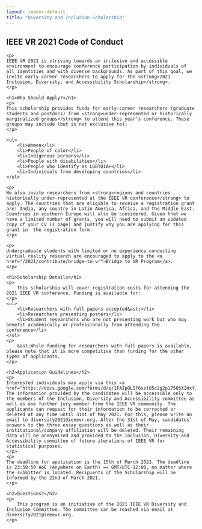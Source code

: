 ```yaml
---
layout: ieeevr-default
title: "Diversity and Inclusion Scholarship"
---
```


<div>
    <h2>IEEE VR 2021 Code of Conduct</h2>

    <p>
    IEEE VR 2021 is striving towards an inclusive and accessible environment to encourage conference participation by individuals of all identities and with diverse backgrounds. As part of this goal, we invite early career researchers to apply for the <strong>2021 Inclusion, Diversity, and Accessibility Scholarship</strong>. 
    </p>
    
    <h1>Who Should Apply?</h1>
    <p>
    This scholarship provides funds for early-career researchers (graduate students and postdocs) from <strong>under-represented or historically marginalized groups</strong> to attend this year’s conference. These groups may include (but is not exclusive to):
    </p>

    <ul>
        <li>Women</li>
        <li>People of color</li>
        <li>Indigenous persons</li>
        <li>People with disabilities</li>
        <li>People who identify as LGBTQIA+</li>
        <li>Individuals from developing countries</li>
    </ul>
    
    <p>
    We also invite researchers from <strong>regions and countries historically under-represented at the IEEE VR conference</strong> to apply. The countries that are eligible to receive a registration grant are: India, any country in Latin America, Africa, and the Middle East. Countries in southern Europe will also be considered. Given that we have a limited number of grants, you will need to submit an updated copy of your CV (1 page) and justify why you are applying for this grant in  the registration form. 
    </p>
    
    <p>
    Undergraduate students with limited or no experience conducting virtual reality research are encouraged to apply to the <a href="/2021/contribute/bridge-to-vr">Bridge to VR Program</a>.
    </p>
    
    <h1>Scholarship Details</h1>
    <p>
        This scholarship will cover registration costs for attending the 2021 IEEE VR conference. Funding is available for:
    </p>
    <ul>
        <li>Researchers with full papers accepted&ast;</li>
        <li>Researchers presenting posters</li>
        <li>Student researchers who are not presenting work but who may benefit academically or professionally from attending the conference</li>
    </ul>
    <p>
        &ast;While funding for researchers with full papers is available, please note that it is more competitive than funding for the other types of applicants.
    </p>
    
    <h2>Application Guidelines</h2>
    <p>
    Interested individuals may apply via this <a href="https://docs.google.com/forms/d/e/1FAIpQLSf6setO5c2g2p175OSX2HxYJhkRUlD5cnjY4X8OGa1zarHRmA/viewform">form</a>. The information provided by the candidates will be accessible only to the members of the Inclusion, Diversity and Accessibility committee as well as one further jury member from the IEEE VR community. The applicants can request for their information to be corrected or deleted at any time until 31st of May 2021. For this, please write an email to diversity2021@ieeevr.org. After the 31st of May, candidates’ answers to the three essay questions as well as their institutional/company affiliation will be deleted. Their remaining data will be anonymized and provided to the Inclusion, Diversity and Accessibility committee of future iterations of IEEE VR for statistical purposes.
    </p>
    <p>
    The deadline for application is the 15th of March 2021. The deadline is 23:59:59 AoE (Anywhere on Earth) == GMT/UTC-12:00, no matter where the submitter is located. Recipients of the Scholarship will be informed by the 22nd of March 2021. 
    </p>
    
    <h2>Questions?</h2>
    <p>
        This program is an initiative of the 2021 IEEE VR Diversity and Inclusion Committee. The committee can be reached via email at diversity2021@ieeevr.org.
    </p>
    
    
    
</div>